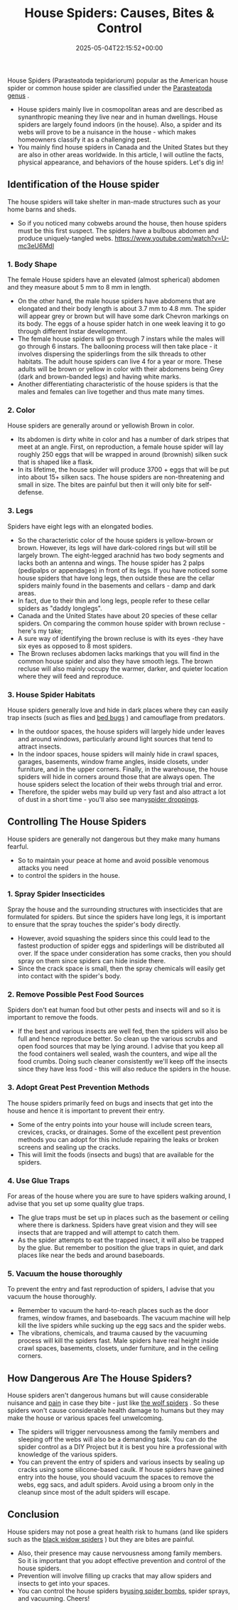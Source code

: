 ﻿---
layout: post
title: 'House Spiders: Causes, Bites & Control'
date: '2025-05-04T22:15:52+00:00'
categories:
- Guide
- Spiders
tags: []
slug: /house-spiders/
lastmod: 2025-05-07T12:21:27+03:00
---

House Spiders (Parasteatoda tepidariorum) popular as the American house spider or common house spider are classified under the
[Parasteatoda genus](https://edis.ifas.ufl.edu/pdf/IN/IN39400.pdf)
.
- House spiders mainly live in cosmopolitan areas and are described as synanthropic meaning they live near and in human dwellings.
House spiders are largely found indoors (in the house). Also, a spider and its webs will prove to be a nuisance in the house - which makes homeowners classify it as a challenging pest.
- You mainly find house spiders in Canada and the United States but they are also in other areas worldwide.
In this article, I will outline the facts, physical appearance, and behaviors of the house spiders.
Let's dig in!
## Identification of the House spider
The house spiders will take shelter in man-made structures such as your home barns and sheds.
- So if you noticed many cobwebs around the house, then house spiders must be this first suspect.
The spiders have a bulbous abdomen and produce uniquely-tangled webs.
https://www.youtube.com/watch?v=U-mc3eU6MdI
### 1. Body Shape
The female House spiders have an elevated (almost spherical) abdomen and they measure about 5 mm to 8 mm in length.
- On the other hand, the male house spiders have abdomens that are elongated and their body length is about 3.7 mm to 4.8 mm.
The spider will appear grey or brown but will have some dark Chevron markings on its body.
The eggs of a house spider hatch in one week leaving it to go through different Instar development.
- The female house spiders will go through 7 instars while the males will go through 6 instars.
The ballooning process will then take place - it involves dispersing the spiderlings from the silk threads to other habitats.
The adult house spiders can live 4 for a year or more.
These adults will be brown or yellow in color with their abdomens being Grey (dark and brown-banded legs) and having white marks.
- Another differentiating characteristic of the house spiders is that the males and females can live together and thus mate many times.
### 2. Color
House spiders are generally around or yellowish Brown in color.
- Its abdomen is dirty white in color and has a number of dark stripes that meet at an angle.
First, on reproduction, a female house spider will lay roughly 250 eggs that will be wrapped in around (brownish) silken suck that is shaped like a flask.
- In its lifetime, the house spider will produce 3700 + eggs that will be put into about 15+ silken sacs.
The house spiders are non-threatening and small in size. The bites are painful but then it will only bite for self-defense.
### 3. Legs
Spiders have eight legs with an elongated bodies.
- So the characteristic color of the house spiders is yellow-brown or brown.
However, its legs will have dark-colored rings but will still be largely brown.
The eight-legged arachnid has two body segments and lacks both an antenna and wings.
The house spider has 2 palps (pedipalps or appendages) in front of its legs.
If you have noticed some house spiders that have long legs, then outside these are the cellar spiders mainly found in the basements and cellars - damp and dark areas.
- In fact, due to their thin and long legs, people refer to these cellar spiders as "daddy longlegs".
- Canada and the United States have about 20 species of these cellar spiders.
On comparing the common house spider with brown recluse - here's my take;
- A sure way of identifying the brown recluse is with its eyes -they have six eyes as opposed to 8 most spiders.
- The Brown recluses abdomen lacks markings that you will find in the common house spider and also they have smooth legs.
The brown recluse will also mainly occupy the warmer, darker, and quieter location where they will feed and reproduce.
### 3. House Spider Habitats
House spiders generally love and hide in dark places where they can easily trap insects (such as flies and
[bed bugs](https://pestpolicy.com/do-spiders-eat-bed-bugs/)
) and camouflage from predators.
- In the outdoor spaces, the house spiders will largely hide under leaves and around windows, particularly around light sources that tend to attract insects.
- In the indoor spaces, house spiders will mainly hide in crawl spaces, garages, basements, window frame angles, inside closets, under furniture, and in the upper corners.
Finally, in the warehouse, the house spiders will hide in corners around those that are always open.
The house spiders select the location of their webs through trial and error.
- Therefore, the spider webs may build up very fast and also attract a lot of dust in a short time - you'll also see many[spider droppings](https://pestpolicy.com/do-spiders-poop/).
## Controlling The House Spiders
House spiders are generally not dangerous but they make many humans fearful.
- So to maintain your peace at home and avoid possible venomous attacks you need
- to control the spiders in the house.
### 1. Spray Spider Insecticides
Spray the house and the surrounding structures with insecticides that are formulated for spiders.
But since the spiders have long legs, it is important to ensure that the spray touches the spider's body directly.
- However, avoid squashing the spiders since this could lead to the fastest production of spider eggs and spiderlings will be distributed all over.
If the space under consideration has some cracks, then you should spray on them since spiders can hide inside there.
- Since the crack space is small, then the spray chemicals will easily get into contact with the spider's body.
### 2. Remove Possible Pest Food Sources
Spiders don't eat human food but other pests and insects will and so it is important to remove the foods.
- If the best and various insects are well fed, then the spiders will also be full and hence reproduce better.
So clean up the various scrubs and open food sources that may be lying around.
I advise that you keep all the food containers well sealed, wash the counters, and wipe all the food crumbs.
Doing such cleaner consistently we'll keep off the insects since they have less food - this will also reduce the spiders in the house.
### 3. Adopt Great Pest Prevention Methods
The house spiders primarily feed on bugs and insects that get into the house and hence it is important to prevent their entry.
- Some of the entry points into your house will include screen tears, crevices, cracks, or drainages.
Some of the excellent pest prevention methods you can adopt for this include repairing the leaks or broken screens and sealing up the cracks.
- This will limit the foods (insects and bugs) that are available for the spiders.
### 4. Use Glue Traps
For areas of the house where you are sure to have spiders walking around, I advise that you set up some quality glue traps.
- The glue traps must be set up in places such as the basement or ceiling where there is darkness.
Spiders have great vision and they will see insects that are trapped and will attempt to catch them.
- As the spider attempts to eat the trapped insect, it will also be trapped by the glue.
But remember to position the glue traps in quiet, and dark places like near the beds and around baseboards.
### 5. Vacuum the house thoroughly
To prevent the entry and fast reproduction of spiders, I advise that you vacuum the house thoroughly.
- Remember to vacuum the hard-to-reach places such as the door frames, window frames, and baseboards.
The vacuum machine will help kill the live spiders while sucking up the egg sacs and the spider webs.
- The vibrations, chemicals, and trauma caused by the vacuuming process will kill the spiders fast.
Male spiders have real height inside crawl spaces, basements, closets, under furniture, and in the ceiling corners.
## How Dangerous Are The House Spiders?
House spiders aren't dangerous humans but will cause considerable nuisance and
[pain](https://pestpolicy.com/spider-bite-vs-mosquito-bite/)
in case they bite - just like
[the wolf spiders](https://pestpolicy.com/wolf-spiders/)
.
So these spiders won't cause considerable health damage to humans but they may make the house or various spaces feel unwelcoming.
- The spiders will trigger nervousness among the family members and sleeping off the webs will also be a demanding task.
You can do the spider control as a DIY Project but it is best you hire a professional with knowledge of the various spiders.
- You can prevent the entry of spiders and various insects by sealing up cracks using some silicone-based caulk.
If house spiders have gained entry into the house, you should vacuum the spaces to remove the webs, egg sacs, and adult spiders.
Avoid using a broom only in the cleanup since most of the adult spiders will escape.
## Conclusion
House spiders may not pose a great health risk to humans (and like spiders such as the
[black widow spiders](https://pestpolicy.com/black-widow-spiders/)
) but they are bites are painful.
- Also, their presence may cause nervousness among family members.
So it is important that you adopt effective prevention and control of the house spiders.
- Prevention will involve filling up cracks that may allow spiders and insects to get into your spaces.
- You can control the house spiders by[using spider bombs](https://pestpolicy.com/bug-bomb-for-spiders/), spider sprays, and vacuuming.
Cheers!